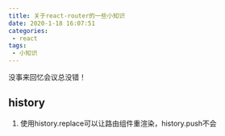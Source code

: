 ```yaml
--- 
title: 关于react-router的一些小知识
date: 2020-1-18 16:07:51
categories: 
 - react
tags: 
 - 小知识
---
```

没事来回忆会议总没错！
<!-- more -->

## history

1. 使用history.replace可以让路由组件重渲染，history.push不会